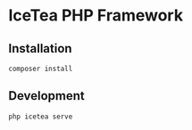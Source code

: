 # IceTea PHP Framework

## Installation
```shell
composer install
```

## Development
```shell
php icetea serve
```